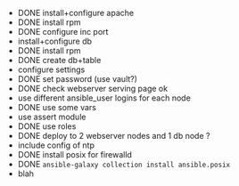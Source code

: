  - DONE install+configure apache
  - DONE install rpm
  - DONE configure inc port
 - install+configure db
  - DONE install rpm 
  - DONE create db+table
  - configure settings
  - DONE set password (use vault?)
 - DONE check webserver serving page ok
 - use different ansible_user logins for each node
 - DONE use some vars
 - use assert module
 - DONE use roles
 - DONE deploy to 2 webserver nodes and 1 db node ?
 - include config of ntp
 - DONE install posix for firewalld
  - DONE `ansible-galaxy collection install ansible.posix`
- blah
